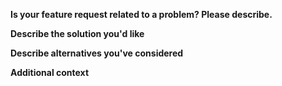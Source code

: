 ﻿---
name: Feature request
about: Suggest an idea for this project
title: ""
labels: [enhancement]
assignees: ''

---

**Is your feature request related to a problem? Please describe.**
<!-- A clear and concise description of what the problem is. 
Ex. I'm always frustrated when [...]
-->

**Describe the solution you'd like**
<!-- A clear and concise description of what you want to happen.-->

**Describe alternatives you've considered**
<!-- A clear and concise description of any alternative solutions or features you've considered.-->

**Additional context**
<!-- Add any other context or screenshots about the feature request here.-->
